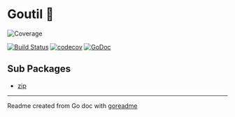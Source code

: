 # Goutil 🔧
![Coverage](https://img.shields.io/badge/Coverage-76.0%25-brightgreen)


[![Build Status](https://travis-ci.org/mtcoafun/goutil.svg?branch=master)](https://travis-ci.org/mtcoafun/goutil)
[![codecov](https://codecov.io/gh/mtcoafun/goutil/branch/master/graph/badge.svg)](https://codecov.io/gh/mtcoafun/goutil)
[![GoDoc](https://img.shields.io/badge/pkg.go.dev-doc-blue)](http://pkg.go.dev/github.com/mtcoafun/goutil)

## Sub Packages

* [zip](./zip)

---
Readme created from Go doc with [goreadme](https://github.com/posener/goreadme)
